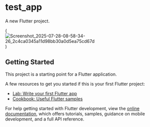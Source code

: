 # test_app

A new Flutter project.


(![Screenshot_2025-07-28-08-58-34-26_2c4ca0345a11d98bb30a0d5ea75cd67d](https://github.com/user-attachments/assets/04deb76a-6ed0-480c-80be-d0985dd795ca)
)

## Getting Started

This project is a starting point for a Flutter application.

A few resources to get you started if this is your first Flutter project:

- [Lab: Write your first Flutter app](https://docs.flutter.dev/get-started/codelab)
- [Cookbook: Useful Flutter samples](https://docs.flutter.dev/cookbook)

For help getting started with Flutter development, view the
[online documentation](https://docs.flutter.dev/), which offers tutorials,
samples, guidance on mobile development, and a full API reference.
